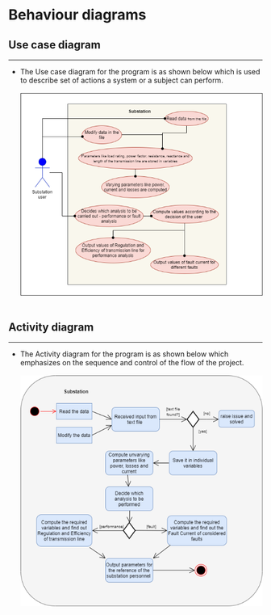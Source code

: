 # Behaviour diagrams

## Use case diagram
---

* The Use case diagram for the program is as shown below which is used to describe set of actions a system or a subject can perform.<br/><br/>
![Use case](../../6_ImagesAndVideos/UseCase.png)
<br/><br/>

## Activity diagram
---

* The Activity diagram for the program is as shown below which emphasizes on the sequence and control of the flow of the project.<br/><br/>
![Activity](../../6_ImagesAndVideos/Activity.png)
